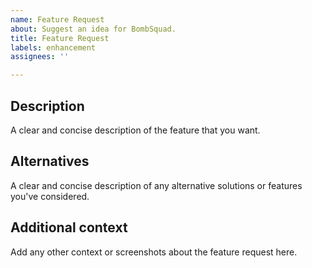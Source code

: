 ```yaml
---
name: Feature Request
about: Suggest an idea for BombSquad.
title: Feature Request
labels: enhancement
assignees: ''

---
```


## Description
A clear and concise description of the feature that you want.

## Alternatives
A clear and concise description of any alternative solutions or features you've considered.

## Additional context
Add any other context or screenshots about the feature request here.
